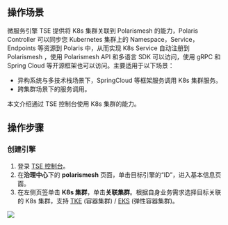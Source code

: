 ## 操作场景

微服务引擎 TSE 提供将 K8s 集群关联到 Polarismesh 的能力，Polaris Controller 可以同步您 Kubernetes 集群上的 Namespace，Service，Endpoints 等资源到 Polaris 中，从而实现 K8s Service 自动注册到 Polarismesh ，使用 Polarismesh API 和多语言 SDK 可以访问，使用 gRPC 和 Spring Cloud 等开源框架也可以访问。主要适用于以下场景：

- 异构系统与多技术栈场景下，SpringCloud 等框架服务调用 K8s 集群服务。
- 跨集群场景下的服务调用。

本文介绍通过 TSE 控制台使用 K8s 集群的能力。


## 操作步骤

### 创建引擎

1. 登录 [TSE 控制台](https://console.cloud.tencent.com/tse)。
2. 在**治理中心**下的 **polarismesh** 页面，单击目标引擎的“ID”，进入基本信息页面。
3. 在左侧页签单击 **K8s 集群**，单击**关联集群**。根据自身业务需求选择目标关联的 K8s 集群，支持 [TKE](https://cloud.tencent.com/product/tke) (容器集群) / [EKS](https://cloud.tencent.com/product/eks) (弹性容器集群)。

![](https://qcloudimg.tencent-cloud.cn/raw/455c1e3826f61d957c94f8130d45af00.png)




